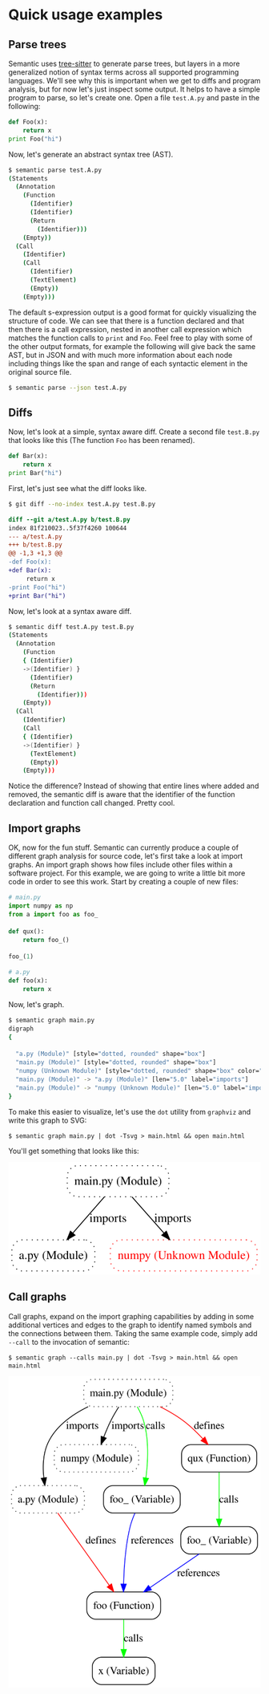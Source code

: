 # Quick usage examples

## Parse trees

Semantic uses [tree-sitter](https://github.com/tree-sitter/tree-sitter) to generate parse trees, but layers in a more generalized notion of syntax terms across all supported programming languages. We'll see why this is important when we get to diffs and program analysis, but for now let's just inspect some output. It helps to have a simple program to parse, so let's create one. Open a file `test.A.py` and paste in the following:

``` python
def Foo(x):
    return x
print Foo("hi")
```

Now, let's generate an abstract syntax tree (AST).

``` bash
$ semantic parse test.A.py
(Statements
  (Annotation
    (Function
      (Identifier)
      (Identifier)
      (Return
        (Identifier)))
    (Empty))
  (Call
    (Identifier)
    (Call
      (Identifier)
      (TextElement)
      (Empty))
    (Empty)))
```

The default s-expression output is a good format for quickly visualizing the structure of code. We can see that there is a function declared and that then there is a call expression, nested in another call expression which matches the function calls to `print` and `Foo`. Feel free to play with some of the other output formats, for example the following will give back the same AST, but in JSON and with much more information about each node including things like the span and range of each syntactic element in the original source file.

``` bash
$ semantic parse --json test.A.py
```

## Diffs

Now, let's look at a simple, syntax aware diff. Create a second file `test.B.py` that looks like this (The function `Foo` has been renamed).

``` python
def Bar(x):
    return x
print Bar("hi")
```

First, let's just see what the diff looks like.

``` bash
$ git diff --no-index test.A.py test.B.py
```
``` diff
diff --git a/test.A.py b/test.B.py
index 81f210023..5f37f4260 100644
--- a/test.A.py
+++ b/test.B.py
@@ -1,3 +1,3 @@
-def Foo(x):
+def Bar(x):
     return x
-print Foo("hi")
+print Bar("hi")
```

Now, let's look at a syntax aware diff.

``` bash
$ semantic diff test.A.py test.B.py
(Statements
  (Annotation
    (Function
    { (Identifier)
    ->(Identifier) }
      (Identifier)
      (Return
        (Identifier)))
    (Empty))
  (Call
    (Identifier)
    (Call
    { (Identifier)
    ->(Identifier) }
      (TextElement)
      (Empty))
    (Empty)))
```

Notice the difference? Instead of showing that entire lines where added and removed, the semantic diff is aware that the identifier of the function declaration and function call changed. Pretty cool.

## Import graphs

OK, now for the fun stuff. Semantic can currently produce a couple of different graph analysis for source code, let's first take a look at import graphs. An import graph shows how files include other files within a software project. For this example, we are going to write a little bit more code in order to see this work. Start by creating a couple of new files:

``` python
# main.py
import numpy as np
from a import foo as foo_

def qux():
    return foo_()

foo_(1)
```

``` python
# a.py
def foo(x):
    return x
```

Now, let's graph.

``` bash
$ semantic graph main.py
digraph
{

  "a.py (Module)" [style="dotted, rounded" shape="box"]
  "main.py (Module)" [style="dotted, rounded" shape="box"]
  "numpy (Unknown Module)" [style="dotted, rounded" shape="box" color="red" fontcolor="red"]
  "main.py (Module)" -> "a.py (Module)" [len="5.0" label="imports"]
  "main.py (Module)" -> "numpy (Unknown Module)" [len="5.0" label="imports"]
}
```

To make this easier to visualize, let's use the `dot` utility from `graphviz` and write this graph to SVG:

```
$ semantic graph main.py | dot -Tsvg > main.html && open main.html
```

You'll get something that looks like this:

![an import graph](images/import_graph.svg)

## Call graphs

Call graphs, expand on the import graphing capabilities by adding in some additional vertices and edges to the graph to identify named symbols and the connections between them. Taking the same example code, simply add `--call` to the invocation of semantic:

```
$ semantic graph --calls main.py | dot -Tsvg > main.html && open main.html
```

![a call graph](images/call_graph.svg)
